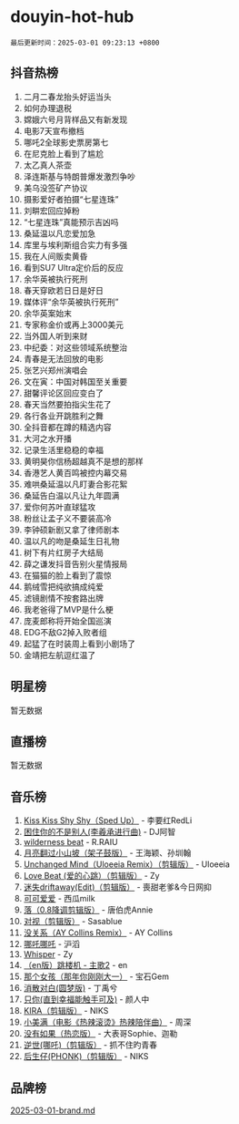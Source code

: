 # douyin-hot-hub

`最后更新时间：2025-03-01 09:23:13 +0800`

## 抖音热榜

1. 二月二春龙抬头好运当头
1. 如何办理退税
1. 嫦娥六号月背样品又有新发现
1. 电影7天宣布撤档
1. 哪吒2全球影史票房第七
1. 在尼克脸上看到了尴尬
1. 太乙真人茶壶
1. 泽连斯基与特朗普爆发激烈争吵
1. 美乌没签矿产协议
1. 摄影爱好者拍摄“七星连珠”
1. 刘畊宏回应掉粉
1. “七星连珠”真能预示吉凶吗
1. 桑延温以凡恋爱加急
1. 库里与埃利斯组合实力有多强
1. 我在人间贩卖黄昏
1. 看到SU7 Ultra定价后的反应
1. 余华英被执行死刑
1. 春天穿欧若日日是好日
1. 媒体评“余华英被执行死刑”
1. 余华英案始末
1. 专家称金价或再上3000美元
1. 当外国人听到来财
1. 中纪委：对这些领域系统整治
1. 青春是无法回放的电影
1. 张艺兴郑州演唱会
1. 文在寅：中国对韩国至关重要
1. 甜馨评论区回应变白了
1. 春天当然要拍指尖生花了
1. 各行各业开跳胜利之舞
1. 全抖音都在蹲的精选内容
1. 大河之水开播
1. 记录生活里稳稳的幸福
1. 黄明昊你信杨超越真不是想的那样
1. 香港艺人黄百鸣被控内幕交易
1. 难哄桑延温以凡盯妻合影花絮
1. 桑延告白温以凡让九年圆满
1. 爱你何苏叶直球猛攻
1. 粉丝让孟子义不要装高冷
1. 李钟硕新剧又拿了律师剧本
1. 温以凡的吻是桑延生日礼物
1. 树下有片红房子大结局
1. 薛之谦发抖音告别火星情报局
1. 在猫猫的脸上看到了震惊
1. 鹅绒雪把纯欲搞成纯爱
1. 滤镜剧情不按套路出牌
1. 我老爸得了MVP是什么梗
1. 庞麦郎称将开始全国巡演
1. EDG不敌G2掉入败者组
1. 起猛了在时装周上看到小剧场了
1. 金靖把左航逗红温了

## 明星榜

暂无数据

## 直播榜

暂无数据

## 音乐榜

1. [Kiss Kiss Shy Shy（Sped Up）](https://sf5-hl-cdn-tos.douyinstatic.com/obj/tos-cn-ve-2774/oYpXDAeGgQK0zfPaji7iKUixpCXFGILeLGmvYA) - 李要红RedLi
1. [困住你的不是别人(李羲承进行曲)](https://sf5-hl-cdn-tos.douyinstatic.com/obj/tos-cn-ve-2774/okWrrVL1iQGZbfHVeCPAe7IaerYfM2jEQi5mNI) - DJ阿智
1. [wilderness beat](https://sf5-hl-cdn-tos.douyinstatic.com/obj/tos-cn-ve-2774/o0oBmODSFCpfFdLRGzAAFC2ah9AIMEQfAOueVE) - R.RAIU
1. [月亮翻过小山坡（架子鼓版）](https://sf5-hl-cdn-tos.douyinstatic.com/obj/tos-cn-ve-2774/oMNeN2LYSVP6MMtoAQFGfeQDeftQqYPEErIl8Y) - 王海颖、孙圳翰
1. [Unchanged Mind（Uloeeia Remix）（剪辑版）](https://sf3-cdn-tos.douyinstatic.com/obj/tos-cn-ve-2774/oIHYu1YfsziJqmggAqBsXOiiI2Y1QB6I61RsMW) - Uloeeia
1. [Love Beat  (爱的心跳）（剪辑版）](https://sf3-cdn-tos.douyinstatic.com/obj/tos-cn-ve-2774/oUlARwvEINIisZ9nCnKMZiYFGfCCYLtDADDBge) - Zy
1. [迷失driftaway(Edit)（剪辑版）](https://sf3-cdn-tos.douyinstatic.com/obj/tos-cn-ve-2774/ogaa1xGNeFO6FCaMgO8PzzAceEI4fBLDMi15H3) - 喪甜老爹&今日网抑
1. [可可爱爱](https://sf5-hl-cdn-tos.douyinstatic.com/obj/tos-cn-ve-2774/0deb1e75aea643b9927ba26aaafa29dd) - 西瓜milk
1. [落（0.8降调剪辑版）](https://sf3-cdn-tos.douyinstatic.com/obj/tos-cn-ve-2774/ociN0WUv3APijBYr6DUmAHmdkZ5MjM6gIF3iA) - 唐伯虎Annie
1. [对视（剪辑版）](https://sf3-cdn-tos.douyinstatic.com/obj/tos-cn-ve-2774/ogKtIhiB0WfAa18F9z3uWODMtZi2ysB1VuAIsQ) - Sasablue
1. [没关系（AY Collins Remix）](https://sf3-cdn-tos.douyinstatic.com/obj/tos-cn-ve-2774/oIBbI5Ghw4zdUCQMJrDEFaAQilZP3EIDSi7MW) - AY Collins
1. [哪吒哪吒](https://sf3-cdn-tos.douyinstatic.com/obj/tos-cn-ve-2774/oUkQCgCDnBanFehFEFQDxCQntAOIfp9gyZYFVo) - 沪滔
1. [Whisper](https://sf3-cdn-tos.douyinstatic.com/obj/tos-cn-ve-2774/oEeYKDxIDCFuArkftgkGqCnG7xZtRC2rEMKBQi) - Zy
1. [（en版）跳楼机 - 主歌2](https://sf5-hl-cdn-tos.douyinstatic.com/obj/tos-cn-ve-2774/oklN6GvgQ2L8DpPeaAGf1gPeyKzjXFwHIwoCZv) - en
1. [那个女孩（那年你刚刚大一）](https://sf5-hl-cdn-tos.douyinstatic.com/obj/tos-cn-ve-2774/o4IZw7TlivwiBBBMA2rIgWrGNIrjFroh6bPqQ) - 宝石Gem
1. [消散对白(圆梦版)](https://sf5-hl-cdn-tos.douyinstatic.com/obj/tos-cn-ve-2774/og4jB5I5IizzoZVAAAzWgBMAsMDWoArfwBOiFs) - 丁禹兮
1. [只你(直到幸福能触手可及)](https://sf5-hl-cdn-tos.douyinstatic.com/obj/tos-cn-ve-2774/o0lBkRDzFTeaVSUz3ZZSCBVtZ5DIMQGfgmEAuE) - 颜人中
1. [KIRA（剪辑版）](https://sf3-cdn-tos.douyinstatic.com/obj/tos-cn-ve-2774/o0Bq3TvdHqOfzihWrHyABMociuMA3Inwsbx9Wi) - NIKS
1. [小美满（电影《热辣滚烫》热辣陪伴曲）](https://sf5-hl-cdn-tos.douyinstatic.com/obj/tos-cn-ve-2774/o0GAn2lSgfZIDUgtevCGDQYnFg4CwnrBaxbTZL) - 周深
1. [没有如果（热恋版）](https://sf3-cdn-tos.douyinstatic.com/obj/tos-cn-ve-2774/o4iETqbxIThtCXlBeV0DfAhZsbCFGhagYupnMx) - 大表哥Sophie、迦勒
1. [逆世(哪吒)（剪辑版）](https://sf3-cdn-tos.douyinstatic.com/obj/tos-cn-ve-2774/oMIEZAfEogrLnzfDWMBiZKCWuXIUFLtRDsOFWs) - 抓不住旳青春
1. [后生仔(PHONK)（剪辑版）](https://sf5-hl-cdn-tos.douyinstatic.com/obj/tos-cn-ve-2774/o0TzmfumdQAJ1aGG9F5LfTXIYeGcqYKRPAeFdJ) - NIKS

## 品牌榜

[2025-03-01-brand.md](2025-03-01-brand.md)
